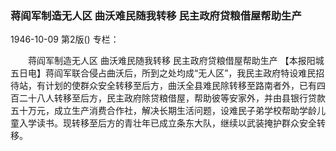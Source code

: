 ### 蒋阎军制造无人区  曲沃难民随我转移  民主政府贷粮借屋帮助生产

1946-10-09
第2版()
专栏：

　　蒋阎军制造无人区
    曲沃难民随我转移
    民主政府贷粮借屋帮助生产
    【本报阳城五日电】蒋阎军联合侵占曲沃后，所到之处均成“无人区”，我民主政府特设难民招待站，有计划的使群众安全转移至后方，曲沃全县难民除转移至路南者外，已有四百二十八人转移至后方，民主政府除贷粮借屋，帮助彼等安家外，并由县银行贷款五十万元，成立生产消费合作社，解决长期生活问题，设难民子弟学校帮助学龄儿童入学读书。现转移至后方的青壮年已成立条东大队，继续以武装掩护群众安全转移。
